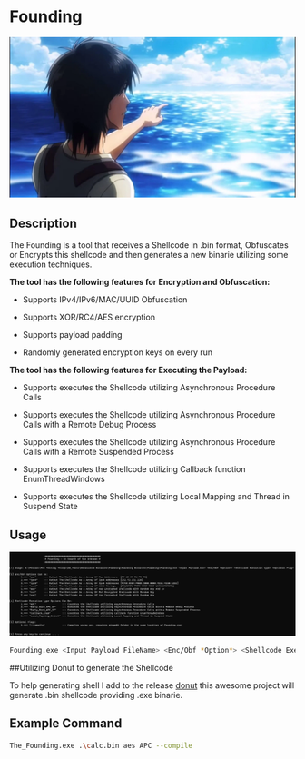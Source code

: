 # Founding
<img src='/Founding/Eren.png' width='800'>

## Description
The Founding is a tool that receives a Shellcode in .bin format, Obfuscates or Encrypts this shellcode and then generates a new binarie utilizing some execution techniques.

**The tool has the following features for Encryption and Obfuscation:**

- Supports IPv4/IPv6/MAC/UUID Obfuscation

- Supports XOR/RC4/AES encryption

- Supports payload padding

- Randomly generated encryption keys on every run

**The tool has the following features for Executing the Payload:**
- Supports executes the Shellcode utilizing Asynchronous Procedure Calls

- Supports executes the Shellcode utilizing Asynchronous Procedure Calls with a Remote Debug Process

- Supports executes the Shellcode utilizing Asynchronous Procedure Calls with a Remote Suspended Process

- Supports executes the Shellcode utilizing Callback function EnumThreadWindows

- Supports executes the Shellcode utilizing Local Mapping and Thread in Suspend State

## Usage
<img src='/Founding/Usage.png'>

```bash
Founding.exe <Input Payload FileName> <Enc/Obf *Option*> <Shellcode Execution type> <Optional flag>
```
##Utilizing Donut to generate the Shellcode

To help generating shell I add to the release [donut](https://github.com/TheWover/donut) this awesome project will generate .bin shellcode providing .exe binarie.

## Example Command
```bash
The_Founding.exe .\calc.bin aes APC --compile
```


